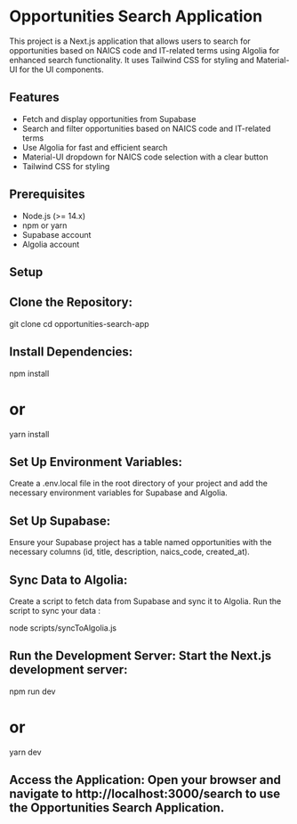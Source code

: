 # Opportunities Search Application

This project is a Next.js application that allows users to search for opportunities based on NAICS code and IT-related terms using Algolia for enhanced search functionality. It uses Tailwind CSS for styling and Material-UI for the UI components.

## Features

- Fetch and display opportunities from Supabase
- Search and filter opportunities based on NAICS code and IT-related terms
- Use Algolia for fast and efficient search
- Material-UI dropdown for NAICS code selection with a clear button
- Tailwind CSS for styling

## Prerequisites

- Node.js (>= 14.x)
- npm or yarn
- Supabase account
- Algolia account

## Setup

## Clone the Repository:

git clone <repository-url>
cd opportunities-search-app


## Install Dependencies:

npm install
# or
yarn install


## Set Up Environment Variables: 
Create a .env.local file in the root directory of your project and add the necessary environment variables for Supabase and Algolia.


## Set Up Supabase: 
Ensure your Supabase project has a table named opportunities with the necessary columns (id, title, description, naics_code, created_at).

## Sync Data to Algolia: 
Create a script to fetch data from Supabase and sync it to Algolia. Run the script to sync your data :

node scripts/syncToAlgolia.js

## Run the Development Server: Start the Next.js development server:

npm run dev
# or
yarn dev

## Access the Application: Open your browser and navigate to http://localhost:3000/search to use the Opportunities Search Application.
